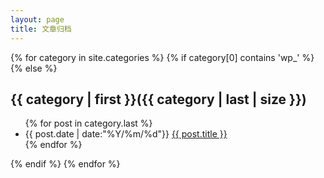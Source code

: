 ```yaml
---
layout: page
title: 文章归档
---
```

 
{% for category in site.categories %}
{% if category[0] contains 'wp_' %}
{% else %}
<h2>{{ category | first }}({{ category | last | size }})</h2> 
<ul>
    {% for post in category.last %}
        <li>{{ post.date | date:"%Y/%m/%d"}}	<a href="{{ post.url }}">{{ post.title }}</a></li>
    {% endfor %}
</ul>
{% endif %}
{% endfor %}